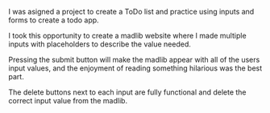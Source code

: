 I was asigned a project to create a ToDo list and practice using inputs and forms to create a todo app.

I took this opportunity to create a madlib website where I made multiple inputs with placeholders to describe the value needed.

Pressing the submit button will make the madlib appear with all of the users input values, and the enjoyment of reading something hilarious was the best part.

The delete buttons next to each input are fully functional and delete the correct input value from the madlib.